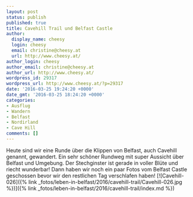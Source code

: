 ```yaml
---
layout: post
status: publish
published: true
title: Cavehill Trail und Belfast Castle
author:
  display_name: cheesy
  login: cheesy
  email: christine@cheesy.at
  url: http://www.cheesy.at/
author_login: cheesy
author_email: christine@cheesy.at
author_url: http://www.cheesy.at/
wordpress_id: 29317
wordpress_url: http://www.cheesy.at/?p=29317
date: '2016-03-25 19:24:20 +0000'
date_gmt: '2016-03-25 18:24:20 +0000'
categories:
- Ausflug
- Wandern
- Belfast
- Nordirland
- Cave Hill
comments: []
---
```

Heute sind wir eine Runde über die Klippen von Belfast, auch Cavehill genannt, gewandert. Ein sehr schöner Rundweg mit super Aussicht über Belfast und Umgebung. Der Stechginster ist gerade in voller Blüte und riecht wunderbar! Dann haben wir noch ein paar Fotos vom Belfast Castle geschossen bevor wir den restlichen Tag verschlafen haben!
[![Cavehill-026]({% link _fotos/leben-in-belfast/2016/cavehill-trail/Cavehill-026.jpg %})]({% link _fotos/leben-in-belfast/2016/cavehill-trail/index.md %})
